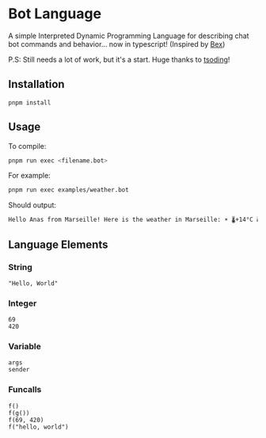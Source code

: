 # Bot Language


A simple Interpreted Dynamic Programming Language for describing chat bot commands and behavior... now in typescript! (Inspired by [Bex](https://gitlab.com/tsoding/bex))

P.S: Still needs a lot of work, but it's a start. Huge thanks to [tsoding](https://www.twitch.tv/tsoding)!

## Installation

```
pnpm install
```

## Usage

To compile:

```bash
pnpm run exec <filename.bot>
```
For example:

```bash
pnpm run exec examples/weather.bot
```
Should output:

```bash
Hello Anas from Marseille! Here is the weather in Marseille: ☀️ 🌡️+14°C 🌬️↖20km/h
```

## Language Elements

### String

```
"Hello, World"
```

### Integer

```
69
420
```

### Variable

```
args
sender
```

### Funcalls

```
f()
f(g())
f(69, 420)
f("hello, world")
```


